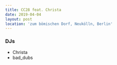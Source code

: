 ```yaml
---
title: CC28 feat. Christa
date: 2019-04-04
layout: post
location: 'zum bömischen Dorf, Neukölln, Berlin' 
---
```


### DJs
- Christa
- bad_dubs
